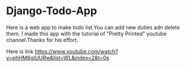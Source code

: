 # Django-Todo-App

Here is a web app to make todo list.You can add new duties adn delete them.
I made this app with the tutorial of "Pretty Printed" youtube channel.Thanks for his effort. 

Here is link https://www.youtube.com/watch?v=phHM6glUURw&list=WL&index=2&t=0s
